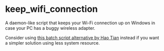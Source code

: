 # keep_wifi_connection
A daemon-like script that keeps your Wi-Fi connection up on Windows in case your PC has a buggy wireless adapter.

Consider using [this batch script alternative by Hao Tian](https://github.com/HaoTian22/UIC-Utilities/blob/main/AutoRestartWIFI.bat) instead if you want a simpler solution using less system resource.
